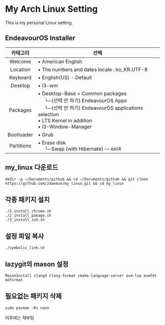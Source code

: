 # My Arch Linux Setting
This is my personal Linux setting.

## EndeavourOS Installer
|카테고리|<center>선택</center>|
|:---:|---|
| Welcome | • American English |
| Location | • The numbers and dates locale : ko_KR.UTF-8 |
| Keyboard | • English(US) - Default |
| Desktop | • i3-wm |
| Packages | • Desktop-Base + Common packages </br> &nbsp;&nbsp;&nbsp;&nbsp;&nbsp;└─(선택 안 하기) EndeavourOS Apps </br> &nbsp;&nbsp;&nbsp;&nbsp;&nbsp;└─(선택 안 하기) EndeavourOS applications selection </br>• LTS Kernel in addition </br> • i3-Window-Manager|
| Bootloader | • Grub |
| Partitions | • Erase disk </br> &nbsp;&nbsp;&nbsp;&nbsp;&nbsp;└─Swap (with Hibernate) ― ext4|


## my_linux 다운로드
```
mkdir -p ~/Documents/github && cd ~/Documents/github && git clone https://github.com/2daeeun/my_linux.git && cd my_linux
```

## 각종 패키지 설치
```
./1_install_chrome.sh
./2_install_pakage.sh
./3_install_zsh.sh
```

## 설정 파일 복사
```
./symbolic_link.sh
```

## lazygit의 mason 설정
```
MasonInstall clangd clang-format cmake-language-server asm-lsp asmfmt mdformat
```

## 필요없는 패키지 삭제
```
sudo pacman -Rs nano
```

이후에는 재부팅
